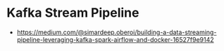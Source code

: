 # Kafka Stream Pipeline

- https://medium.com/@simardeep.oberoi/building-a-data-streaming-pipeline-leveraging-kafka-spark-airflow-and-docker-16527f9e9142
